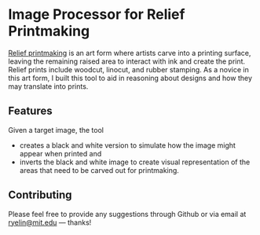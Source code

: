 # Image Processor for Relief Printmaking

[Relief printmaking](https://www.moma.org/collection/terms/relief-print#:~:text=A%20general%20term%20for%20those,and%20rubber%20or%20metal%20stamping) is an art form where artists carve into a printing surface, leaving the remaining raised area to interact with ink and create the print. Relief prints include woodcut, linocut, and rubber stamping. As a novice in this art form, I built this tool to aid in reasoning about designs and how they may translate into prints.

## Features

Given a target image, the tool
- creates a black and white version to simulate how the image might appear when printed and
- inverts the black and white image to create visual representation of the areas that need to be carved out for printmaking.

## Contributing

Please feel free to provide any suggestions through Github or via email at ryelin@mit.edu — thanks!